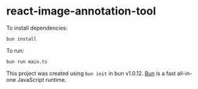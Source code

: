# react-image-annotation-tool

To install dependencies:

```bash
bun install
```

To run:

```bash
bun run main.ts
```

This project was created using `bun init` in bun v1.0.12. [Bun](https://bun.sh) is a fast all-in-one JavaScript runtime.
